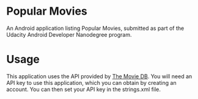 
# Popular Movies

An Android application listing Popular Movies, submitted as part of the Udacity Android Developer Nanodegree program.

# Usage

This application uses the API provided by [The Movie DB](https://www.themoviedb.org/). You will need an API key to use this application, which you can obtain by creating an account. You can then set your API key in the strings.xml file.